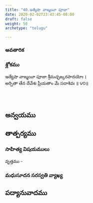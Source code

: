 ```yaml
---
title: "40.ఇత్యేషా వాఙ్మయీ పూజా"
date: 2020-02-02T23:43:45-08:00
draft: false
weight: 50
archetype: "telugu"

---
```


### అవతారిక


### శ్లోకము

ఇత్యేషా వాఙ్మయీ పూజా శ్రీమచ్ఛఙ్కరపాదయోః ।
<br/>అర్పితా తేన దేవేశః ప్రీయతాం మే సదాశివః ॥ ౪౦॥
<br/>

<br/><br/>

## అన్వయము 


## తాత్పర్యము 


### సాహిత్య విషయములు 

వృత్తము   -


### మధుసూదన సరస్వతి వ్యాఖ్య 


## పద్యానువాదము 

